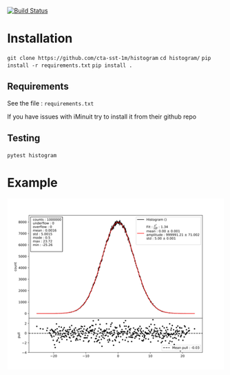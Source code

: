 [![Build Status](https://travis-ci.org/cta-sst-1m/histogram.svg?branch=master)](https://travis-ci.com/cta-sst-1m/histogram/)

# Installation


``git clone https://github.com/cta-sst-1m/histogram``
``cd histogram/``
``pip install -r requirements.txt``
``pip install .``

## Requirements

See the file : ``requirements.txt``

If you have issues with iMinuit try to install it from their github repo

## Testing

``pytest histogram``

# Example

![An example](docs/example.svg)
